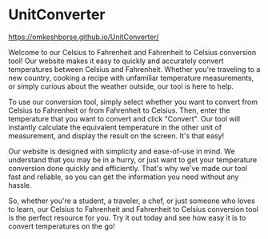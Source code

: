 ﻿# UnitConverter
 
 https://omkeshborse.github.io/UnitConverter/


Welcome to our Celsius to Fahrenheit and Fahrenheit to Celsius conversion tool! Our website makes it easy to quickly and accurately convert temperatures between Celsius and Fahrenheit. Whether you're traveling to a new country, cooking a recipe with unfamiliar temperature measurements, or simply curious about the weather outside, our tool is here to help.

To use our conversion tool, simply select whether you want to convert from Celsius to Fahrenheit or from Fahrenheit to Celsius. Then, enter the temperature that you want to convert and click "Convert". Our tool will instantly calculate the equivalent temperature in the other unit of measurement, and display the result on the screen. It's that easy!

Our website is designed with simplicity and ease-of-use in mind. We understand that you may be in a hurry, or just want to get your temperature conversion done quickly and efficiently. That's why we've made our tool fast and reliable, so you can get the information you need without any hassle.

So, whether you're a student, a traveler, a chef, or just someone who loves to learn, our Celsius to Fahrenheit and Fahrenheit to Celsius conversion tool is the perfect resource for you. Try it out today and see how easy it is to convert temperatures on the go!
